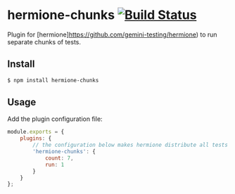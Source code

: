 # hermione-chunks [![Build Status](https://travis-ci.org/gemini-testing/hermione-chunks.svg?branch=master)](https://travis-ci.org/gemini-testing/hermione-chunks)

Plugin for [hermione]https://github.com/gemini-testing/hermione) to run separate chunks of tests.

## Install

```bash
$ npm install hermione-chunks
```

## Usage

Add the plugin configuration file:

```js
module.exports = {
    plugins: {
        // the configuration below makes hermione distribute all tests on 7 chunks and run only the 1st chunk
        'hermione-chunks': {
            count: 7,
            run: 1
        }
    }
};
```
